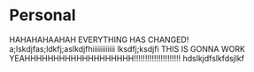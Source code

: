 # Personal

HAHAHAHAAHAH EVERYTHING HAS CHANGED!
a;lskdjfas;ldkfj;aslkdjfhiiiiiiiiiiii lksdfj;ksdjfi
THIS IS GONNA WORK
YEAHHHHHHHHHHHHHHHHHHH!!!!!!!!!!!!!!!!!!!!!
hdslkjdfslkfdsjlkf
